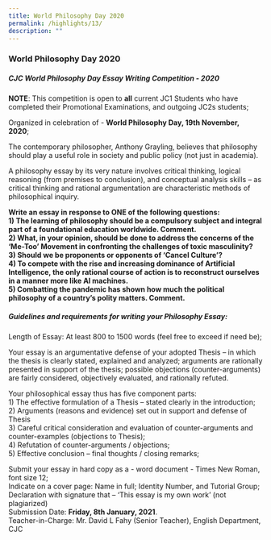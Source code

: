 ```yaml
---
title: World Philosophy Day 2020
permalink: /highlights/13/
description: ""
---
```

### **World Philosophy Day 2020**
##### **CJC World Philosophy Day Essay Writing Competition - 2020**
**NOTE**: This competition is open to **all** current JC1 Students who have completed their Promotional Examinations, and outgoing JC2s students; 

Organized in celebration of - **World Philosophy Day, 19th November, 2020**;                        

The contemporary philosopher, Anthony Grayling, believes that philosophy should play a useful role in society and public policy (not just in academia).  

A philosophy essay by its very nature involves critical thinking, logical reasoning (from premises to conclusion), and conceptual analysis skills – as critical thinking and rational argumentation are characteristic methods of philosophical inquiry.

**Write an essay in response to ONE of the following questions:**<br>
**1) The learning of philosophy should be a compulsory subject and integral part of a foundational education worldwide. Comment.** <br>
**2) What, in your opinion, should be done to address the concerns of the ‘Me-Too’ Movement in confronting the challenges of toxic masculinity?**<br>
**3) Should we be proponents or opponents of ‘Cancel Culture’?**<br>
**4) To compete with the rise and increasing dominance of Artificial Intelligence, the only rational course of action is to reconstruct ourselves in a manner more like AI machines.**<br>
**5) Combatting the pandemic has shown how much the political philosophy of a country’s polity matters. Comment.**

##### **Guidelines and requirements for writing your Philosophy Essay:**
Length of Essay: At least 800 to 1500 words (feel free to exceed if need be);

Your essay is an argumentative defense of your adopted Thesis – in which the thesis is clearly stated, explained and analyzed; arguments are rationally presented in support of the thesis; possible objections (counter-arguments) are fairly considered, objectively evaluated, and rationally refuted.

Your philosophical essay thus has five component parts:<br>
1\) The effective formulation of a Thesis – stated clearly in the introduction;<br>
2\) Arguments (reasons and evidence) set out in support and defense of Thesis<br>
3\) Careful critical consideration and evaluation of counter-arguments and counter-examples (objections to Thesis);<br>
4\) Refutation of counter-arguments / objections;<br>
5\) Effective conclusion – final thoughts / closing remarks;

Submit your essay in hard copy as a - word document - Times New Roman, font size 12;<br>
Indicate on a cover page: Name in full; Identity Number, and Tutorial Group;<br>
Declaration with signature that – ‘This essay is my own work’ (not plagiarized)<br>
Submission Date: **Friday, 8th January, 2021**.<br>
Teacher-in-Charge: Mr. David L Fahy (Senior Teacher), English Department, CJC